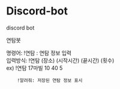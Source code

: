 # Discord-bot
discord bot

연탐봇 

명령어: !연탐 : 연탐 정보 입력  
                입력방식: !연탐 (장소) (시작시간) (끝시간) (횟수)  
                          ex) !연탐 17마빌 10 40 5    


        !알려줘: 저장된 연탐 정보 표시
